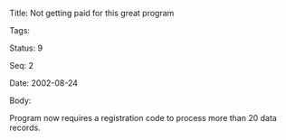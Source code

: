 Title:  Not getting paid for this great program

Tags:   

Status: 9

Seq:    2

Date:   2002-08-24

Body:

Program now requires a registration code to process more than 20 data records.

